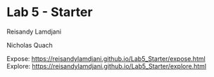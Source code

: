 # Lab 5 - Starter
Reisandy Lamdjani

Nicholas Quach

Expose: https://reisandylamdjani.github.io/Lab5_Starter/expose.html
Explore: https://reisandylamdjani.github.io/Lab5_Starter/explore.html
